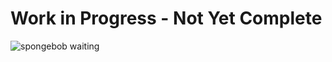# Work in Progress - Not Yet Complete

![spongebob waiting](https://i.pinimg.com/originals/fc/fc/56/fcfc56695dc6cd7a3f3e92cb575eb4f2.gif)